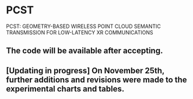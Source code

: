 # PCST
PCST: GEOMETRY-BASED WIRELESS POINT CLOUD SEMANTIC TRANSMISSION FOR LOW-LATENCY XR COMMUNICATIONS

## The code will be available after accepting.
## [Updating in progress] On November 25th, further additions and revisions were made to the experimental charts and tables.
